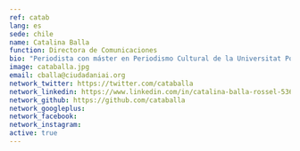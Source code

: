 ```yaml
---
ref: catab
lang: es
sede: chile
name: Catalina Balla
function: Directora de Comunicaciones
bio: "Periodista con máster en Periodismo Cultural de la Universitat Pompeu Fabra de Barcelona. Ha vivido en Australia, Tailandia, España e incluso recorrió la Antártida."
image: cataballa.jpg
email: cballa@ciudadaniai.org
network_twitter: https://twitter.com/cataballa
network_linkedin: https://www.linkedin.com/in/catalina-balla-rossel-53620434?trk=nav_responsive_tab_profile_pic
network_github: https://github.com/cataballa
network_googleplus:
network_facebook:
network_instagram:
active: true
---
```

